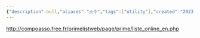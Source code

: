 ```yaml
---
{"description":null,"aliases":"소수","tags":["utility"],"created":"2023-03-15T14:32:00","updated":"2023-07-15T21:33:03","title":"prime numbers","dg-publish":true,"permalink":"/docs/prime numbers/","dgPassFrontmatter":true}
---
```


http://compoasso.free.fr/primelistweb/page/prime/liste_online_en.php
